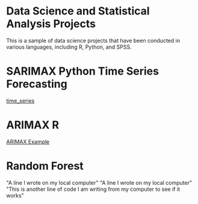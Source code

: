 # Data Science and Statistical Analysis Projects

This is a sample of data science projects that have been conducted in various languages, including R, Python, and SPSS.

# SARIMAX Python Time Series Forecasting

[time_series](timeseries.ipynb)
      

# ARIMAX R
[ARIMAX Example](arimax.Rmd) 

# Random Forest 



"A line I wrote on my local computer" 
"A line I wrote on my local computer" 
"This is another line of code I am writing from my computer to see if it works"

